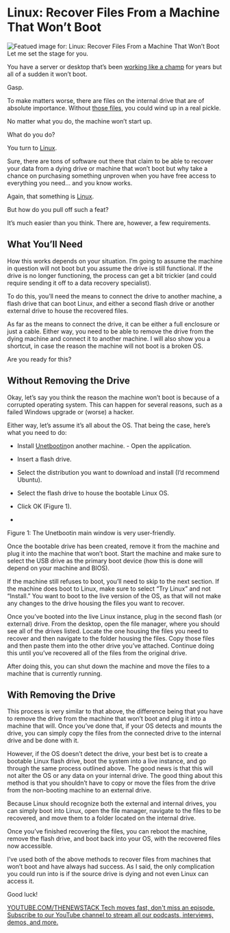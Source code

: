 # Linux: Recover Files From a Machine That Won’t Boot
![Featued image for: Linux: Recover Files From a Machine That Won’t Boot](https://cdn.thenewstack.io/media/2024/09/ca82208c-anna-ogiienko-mqx2qynuhce-unsplash-1024x682.jpg)
Let me set the stage for you.

You have a server or desktop that’s been [working like a champ](https://thenewstack.io/learning-linux-start-here/) for years but all of a sudden it won’t boot.

Gasp.

To make matters worse, there are files on the internal drive that are of absolute importance. Without [those files](https://thenewstack.io/primer-get-to-know-linux-files-and-directories/), you could wind up in a real pickle.

No matter what you do, the machine won’t start up.

What do you do?

You turn to [Linux](https://thenewstack.io/Linux/).

Sure, there are tons of software out there that claim to be able to recover your data from a dying drive or machine that won’t boot but why take a chance on purchasing something unproven when you have free access to everything you need… and you know works.

Again, that something is [Linux](https://thenewstack.io/how-to-manage-linux-software/).

But how do you pull off such a feat?

It’s much easier than you think. There are, however, a few requirements.

## What You’ll Need
How this works depends on your situation. I’m going to assume the machine in question will not boot but you assume the drive is still functional. If the drive is no longer functioning, the process can get a bit trickier (and could require sending it off to a data recovery specialist).

To do this, you’ll need the means to connect the drive to another machine, a flash drive that can boot Linux, and either a second flash drive or another external drive to house the recovered files.

As far as the means to connect the drive, it can be either a full enclosure or just a cable. Either way, you need to be able to remove the drive from the dying machine and connect it to another machine. I will also show you a shortcut, in case the reason the machine will not boot is a broken OS.

Are you ready for this?

## Without Removing the Drive
Okay, let’s say you think the reason the machine won’t boot is because of a corrupted operating system. This can happen for several reasons, such as a failed Windows upgrade or (worse) a hacker.

Either way, let’s assume it’s all about the OS. That being the case, here’s what you need to do:

- Install
[Unetbootin](https://unetbootin.github.io)on another machine. - Open the application.
- Insert a flash drive.
- Select the distribution you want to download and install (I’d recommend Ubuntu).
- Select the flash drive to house the bootable Linux OS.
- Click OK (Figure 1).

-
Figure 1: The Unetbootin main window is very user-friendly.

Once the bootable drive has been created, remove it from the machine and plug it into the machine that won’t boot. Start the machine and make sure to select the USB drive as the primary boot device (how this is done will depend on your machine and BIOS).

If the machine still refuses to boot, you’ll need to skip to the next section. If the machine does boot to Linux, make sure to select “Try Linux” and not “Install.” You want to boot to the live version of the OS, as that will not make any changes to the drive housing the files you want to recover.

Once you’ve booted into the live Linux instance, plug in the second flash (or external) drive. From the desktop, open the file manager, where you should see all of the drives listed. Locate the one housing the files you need to recover and then navigate to the folder housing the files. Copy those files and then paste them into the other drive you’ve attached. Continue doing this until you’ve recovered all of the files from the original drive.

After doing this, you can shut down the machine and move the files to a machine that is currently running.

## With Removing the Drive
This process is very similar to that above, the difference being that you have to remove the drive from the machine that won’t boot and plug it into a machine that will. Once you’ve done that, if your OS detects and mounts the drive, you can simply copy the files from the connected drive to the internal drive and be done with it.

However, if the OS doesn’t detect the drive, your best bet is to create a bootable Linux flash drive, boot the system into a live instance, and go through the same process outlined above. The good news is that this will not alter the OS or any data on your internal drive. The good thing about this method is that you shouldn’t have to copy or move the files from the drive from the non-booting machine to an external drive.

Because Linux should recognize both the external and internal drives, you can simply boot into Linux, open the file manager, navigate to the files to be recovered, and move them to a folder located on the internal drive.

Once you’ve finished recovering the files, you can reboot the machine, remove the flash drive, and boot back into your OS, with the recovered files now accessible.

I’ve used both of the above methods to recover files from machines that won’t boot and have always had success. As I said, the only complication you could run into is if the source drive is dying and not even Linux can access it.

Good luck!

[
YOUTUBE.COM/THENEWSTACK
Tech moves fast, don't miss an episode. Subscribe to our YouTube
channel to stream all our podcasts, interviews, demos, and more.
](https://youtube.com/thenewstack?sub_confirmation=1)